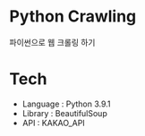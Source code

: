 <h1>Python Crawling</h1>
<p>파이썬으로 웹 크롤링 하기</p>

<h1>Tech</h1>
<ul>
<li>Language : Python 3.9.1</li>
<li>Library : BeautifulSoup</li>
<li>API : KAKAO_API </li>
</ul>
<br/>

